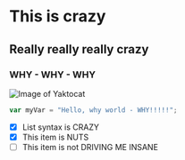 # This is crazy

## Really really really crazy

### WHY - WHY - WHY

![Image of Yaktocat](https://octodex.github.com/images/yaktocat.png)

``` javascript
var myVar = "Hello, why world - WHY!!!!!";
```
- [x] List syntax is CRAZY
- [x] This item is NUTS
- [ ] This item is not DRIVING ME INSANE
